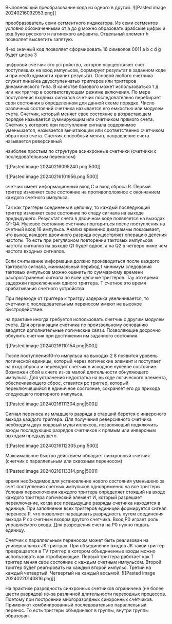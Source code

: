 Выполняющий преобразование кода из одного в другой. 
![[Pasted image 20240216092953.png]]

преобразователь семи сегментного индикатора. 
Из семи сегментов условно обозначенными от a до g
можно образовать арабские цифры и ряд букв русского и латинского алфавита. Отдельный элемент h позволяет высветить запятую. 

4-ех значный код позволяет сформировать 16 символов
0011 a b c d g будет цифра 3 


цифровой счетчик это устройство, которое осуществляет счет поступивших на вход импульсов, формирует результат в заданном коде и при необходимости хранит результат.
Основой любого счетчика служит линейка двухступенчатых триггеров или триггеров динамического типа. В качестве базового может использоваться т д или жк триггер в соответствующем режиме включения. По мере поступления входных сигналов счетчик последовательно перебирает свои состояния в определенном для данной схеме порядке.
Число различных состояний счетчика называется его емкостью или модулем счета.
Счетчик, который меняет свое состояние в возрастающем порядке называется суммирующим или счетчиком прямого счета. 
Счетчик у которого при поступлении сигнала содержимое уменьшается, называется вычитающим или соответственно счетчиком обратного счета.
Счетчик способный менять направление счета называется реверсивный

наиболее простым по структуре асинхронные счетчики (счетчики с последовательным переносом)

![[Pasted image 20240216095240.png|500]]

![[Pasted image 20240216101956.png|500]]

счетчик имеет информационный вход C и вход сброса R.
Первый триггер изменяет свое состояние на противоположное с окончанием каждого счетного импульса. 

Так как триггеры соединены в цепочку, то каждый последующий триггер изменяет свое состояние по спаду сигнала на выходе предыдущего. Результат счета в двоичном коде появляется на выходах Q1-Q4. Нулевое состояние счетчика повториться после поступления на счетный вход 16 импульса. Анализ временно диаграммы показывает, что выход каждого двоичного разряда осуществляет операцию деления частоты. То есть при регулярном повторении тактовых импульсов частота сигналов на выходе Q1 будет вдвое, а на Q2 в четверо ниже чем частота входных сигналов. 

Если считывание информации должно производиться после каждого тактового сигнала, минимальный периbод t минимум следования тактовых импульсов можно оценить по суммарному времени распространения сигнала по всей цепочке триггеров. 
Тау это время задержки переключения одного триггера.
Т счетное это время срабатывания счетного устройства.

При переходе от триггера к триггру задержка увеличивается, то счетчики с последовательным переносом имеют не высокое быстродействие. 

на практике иногда требуется использовать счетчик с другим модулем счета. Для организации счетчика по произвольному основанию вводятся дополнительные логические связи. Позволяющие досрочно обнулить счетчик при достижении им заданного состояния. 


![[Pasted image 20240216110154.png|500]]

После поступления10-го импульса на выходах 2 8 появится уровень логической единицы, который через логические элемент и поступает на вход сброса и переводит счетчик в исходное нулевое состояние. Возможен сбой в счете из-за малой длительности обнуляющего импульса. Для устранения недостатка на выходе логического элемента, обеспечивающего сброс, ставится рс триггер, который переключившийся в единичное состояние, сохраняет его до прихода следующего повторного импульса. 

![[Pasted image 20240216111304.png|500]]

Сигнал переноса из младшего разряда в старший берется с инверсного выхода каждого триггера.
Для получения реверсивного счетчика необходим двух ходовый мультиплексов, позволяющий подключить входы последующих разрядов счетчиков к прямым или инверсным выходам предыдущего. 

![[Pasted image 20240216112305.png|500]]

Максимальное быстро действием обладает синхронный счетчик (счетчик с параллельным или сквозным переносом)

![[Pasted image 20240216113314.png|500]]

время необходимое для установление нового состояния уменьшено за счет поступления счетных импульсов одновременно на все триггеры. Условия переключения каждого триггера определяет стоящий на входе каждого триггера логический элемент И, который разрешает переключение, когда все предыдущие разряды счетчика находятся в единице. При заполнение всех триггеров единицей формируется сигнал переноса P, что позволяет наращивать разрядность путем соединения выхода P со счетным входом другого счетчика. Вход P0 играет роль управляемого входа. Для разрешения счета на P0 нужно подать единицу. 

Счетчик с параллельным переносом может быть реализован на универсальных JK тригграх. При объединение входов JK такой триггер превращается в TV триггер в котором объединенные входы можно использовать как стробирующие.
Первый триггера работает как T триггер меняя свое состояние с каждым счетным импульсом. Второй триггер будет реагировать на каждый второй импульс. Третий на каждый четвертый. Четвертый на каждый восьмой.
![[Pasted image 20240220140816.png]]

На практике разрядность синхронных счетчиков ограничена (не более шести разрядов) из-за различной длительности переходных процессов. Поэтому при построении многоразрядных синхронных счетчиков. Применяют комбинированный последовательно параллельный перенос.
То есть триггеры объединяют в группы, внутри группы образован.
